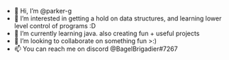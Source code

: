 - 👋 Hi, I’m @parker-g
- 👀 I’m interested in getting a hold on data structures, and learning lower level control of programs :D
- 🌱 I’m currently learning java. also creating fun + useful projects
- 💞️ I’m looking to collaborate on something fun >:)
- 📫 You can reach me on discord @BagelBrigadier#7267

<!---
parker-g/parker-g is a ✨ special ✨ repository because its `README.md` (this file) appears on your GitHub profile.
You can click the Preview link to take a look at your changes.
--->
